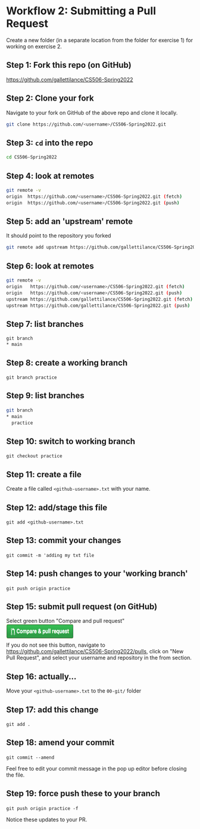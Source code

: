 # Workflow 2:  Submitting a Pull Request

Create a new folder (in a separate location from the folder for exercise 1) for working on exercise 2.

## Step 1: Fork this repo (on GitHub)

https://github.com/gallettilance/CS506-Spring2022

## Step 2: Clone your fork

Navigate to your fork on GitHub of the above repo and clone it locally. 

```bash
git clone https://github.com/<username>/CS506-Spring2022.git
```

## Step 3: `cd` into the repo

```bash
cd CS506-Spring2022
```

## Step 4: look at remotes

```bash
git remote -v
origin	https://github.com/<username>/CS506-Spring2022.git (fetch)
origin	https://github.com/<username>/CS506-Spring2022.git (push)
```

## Step 5: add an 'upstream' remote

It should point to the repository you forked

```bash
git remote add upstream https://github.com/gallettilance/CS506-Spring2022.git
```

## Step 6: look at remotes

```bash
git remote -v
origin	 https://github.com/<username>/CS506-Spring2022.git (fetch)
origin	 https://github.com/<username>/CS506-Spring2022.git (push)
upstream https://github.com/gallettilance/CS506-Spring2022.git (fetch)
upstream https://github.com/gallettilance/CS506-Spring2022.git (push)
```

## Step 7: list branches

```git
git branch
* main
```
 
## Step 8: create a working branch

`git branch practice`

## Step 9: list branches

```bash
git branch
* main
  practice
```

## Step 10: switch to working branch

`git checkout practice`

## Step 11: create a file

Create a file called `<github-username>.txt` with your name.

## Step 12: add/stage this file

`git add <github-username>.txt`

## Step 13: commit your changes

`git commit -m 'adding my txt file`
 
## Step 14: push changes to your 'working branch'

`git push origin practice`

## Step 15: submit pull request (on GitHub)

Select green button "Compare and pull request"  
<img src="../images/pull_request_button.png" align="left" height="40" width="180" >   <br> <br>

If you do not see this button, navigate to https://github.com/gallettilance/CS506-Spring2022/pulls, click on "New Pull Request", and select your username and repository in the from section.

## Step 16: actually...

Move your `<github-username>.txt` to the `00-git/` folder

## Step 17: add this change

`git add .`

## Step 18: amend your commit

`git commit --amend`

Feel free to edit your commit message in the pop up editor before closing the file.

## Step 19: force push these to your branch

`git push origin practice -f`

Notice these updates to your PR.